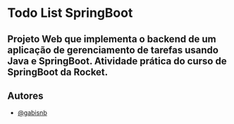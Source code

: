 # Todo List SpringBoot
Projeto Web que implementa o backend de um aplicação de gerenciamento de tarefas usando Java e SpringBoot. Atividade prática do curso de SpringBoot da Rocket.
---
## Autores
- [@gabisnb](https://github.com/gabisnb)